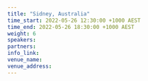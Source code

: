 ```yaml
---
title: "Sidney, Australia"
time_start: 2022-05-26 12:30:00 +1000 AEST
time_end: 2022-05-26 18:30:00 +1000 AEST
weight: 6
speakers:
partners:
info_link: 
venue_name: 
venue_address: 
---
```

